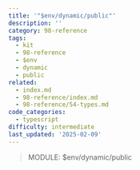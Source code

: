 ```yaml
---
title: '"$env/dynamic/public"'
description: ''
category: 98-reference
tags:
  - kit
  - 98-reference
  - $env
  - dynamic
  - public
related:
  - index.md
  - 98-reference/index.md
  - 98-reference/54-types.md
code_categories:
  - typescript
difficulty: intermediate
last_updated: '2025-02-09'
---
```


> MODULE: $env/dynamic/public
